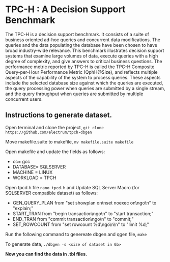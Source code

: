 # TPC-H : A Decision Support Benchmark

The TPC-H is a decision support benchmark. It consists of a suite of business oriented ad-hoc queries and concurrent data modifications. The queries and the data populating the database have been chosen to have broad industry-wide relevance. This benchmark illustrates decision support systems that examine large volumes of data, execute queries with a high degree of complexity, and give answers to critical business questions. The performance metric reported by TPC-H is called the TPC-H Composite Query-per-Hour Performance Metric (QphH@Size), and reflects multiple aspects of the capability of the system to process queries. These aspects include the selected database size against which the queries are executed, the query processing power when queries are submitted by a single stream, and the query throughput when queries are submitted by multiple concurrent users. 


## Instructions to generate dataset.

Open terminal and clone the project,
  `git clone https://github.com/electrum/tpch-dbgen`

Move makefile.suite to makefile,
  `mv makefile.suite makefile` 

Open makefile and update the fields as follows:
- cc= gcc
- DATABASE=  SQLSERVER
- MACHINE =  LINUX
- WORKLOAD =  TPCH

Open tpcd.h file `nano tpcd.h` and Update SQL Server Macro (for SQLSERVER compatible dataset) as follows:
- GEN_QUERY_PLAN from "set showplan on\nset noexec on\ngo\n" to  "explain;"
- START_TRAN from "begin transaction\ngo\n" to "start transaction;"
- END_TRAN from "commit transaction\ngo\n" to "commit;"
- SET_ROWCOUNT from "set rowcount %d\ngo\n\n" to "limit %d;"

Run the following command to genereate dbgen and qgen file,
`make`

To generate data,
`./dbgen -s <size of dataset in Gb>`

**Now you can find the data in .tbl files.**
